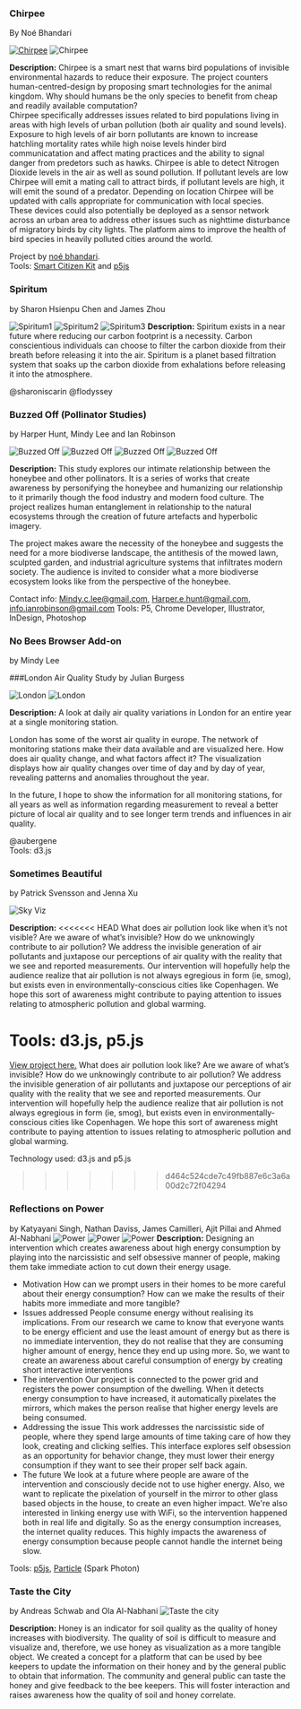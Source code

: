 ### Chirpee
By Noé Bhandari
 
[![Chirpee](https://raw.githubusercontent.com/tegacodes/EccentricInterfaces/master/attachments/studentwork/chirpee/chirpeevid.png)](https://vimeo.com/177072931)
![Chirpee](https://raw.githubusercontent.com/tegacodes/EccentricInterfaces/master/attachments/studentwork/chirpee/c1.gif)
  
**Description:**
Chirpee is a smart nest that warns bird populations of invisible environmental hazards to reduce their exposure. The project counters human-centred-design by proposing smart technologies for the animal kingdom. Why should humans be the only species to benefit from cheap and readily available computation?   
Chirpee specifically addresses issues related to bird populations living in areas with high levels of urban pollution (both air quality and sound levels). Exposure to high levels of air born pollutants are known to increase hatchling mortality rates while high noise levels hinder bird communicatation and affect mating practices and the ability to signal danger from predetors such as hawks. Chirpee is able to detect Nitrogen Dioxide levels in the air as well as sound pollution. If pollutant levels are low Chirpee will emit a mating call to attract birds, if pollutant levels are high, it will emit the sound of a predator. Depending on location Chirpee will be updated with calls appropriate for communication with local species.   
These devices could also potentially be deployed as a sensor network across an urban area to address other issues such as nighttime disturbance of migratory birds by city lights. The platform aims to improve the health of bird species in heavily polluted cities around the world.

Project by [noé bhandari](http://noe2102.wix.com/portfolio).  
Tools: [Smart Citizen Kit](https://smartcitizen.me/kits/) and [p5js](http://p5js.org/)
  
### Spiritum
by Sharon Hsienpu Chen and James Zhou 

![Spiritum1](https://raw.githubusercontent.com/tegacodes/EccentricInterfaces/master/attachments/studentwork/spiritum/s2.jpg)
![Spiritum2](https://raw.githubusercontent.com/tegacodes/EccentricInterfaces/master/attachments/studentwork/spiritum/s1.jpg)
![Spiritum3](https://raw.githubusercontent.com/tegacodes/EccentricInterfaces/master/attachments/studentwork/spiritum/s3.jpg)
**Description:**
Spiritum exists in a near future where reducing our carbon footprint is a necessity. Carbon conscientious individuals can choose to filter the carbon dioxide from their breath before releasing it into the air. Spiritum is a planet based filtration system that soaks up the carbon dioxide from exhalations before releasing it into the atmosphere.

@sharoniscarin @flodyssey


### Buzzed Off (Pollinator Studies)
by Harper Hunt, Mindy Lee and Ian Robinson

![Buzzed Off](https://raw.githubusercontent.com/tegacodes/EccentricInterfaces/master/attachments/studentwork/buzzedoff/b1.jpg)
![Buzzed Off](https://raw.githubusercontent.com/tegacodes/EccentricInterfaces/master/attachments/studentwork/buzzedoff/b4.gif)
![Buzzed Off](https://raw.githubusercontent.com/tegacodes/EccentricInterfaces/master/attachments/studentwork/buzzedoff/b2.jpg)
![Buzzed Off](https://raw.githubusercontent.com/tegacodes/EccentricInterfaces/master/attachments/studentwork/buzzedoff/b3.jpg)

**Description:**
This study explores our intimate relationship between the honeybee and other pollinators. It is a series of works that create awareness by personifying the honeybee and humanizing our relationship to it primarily though the food industry and modern food culture.  The project realizes human entanglement in relationship to the natural ecosystems through the creation of future artefacts and hyperbolic imagery.
  
The project makes aware the necessity of the honeybee and suggests the need for a more biodiverse landscape, the antithesis of the mowed lawn, sculpted garden, and industrial agriculture systems that infiltrates modern society.  The audience is invited to consider what a more biodiverse ecosystem looks like from the perspective of the honeybee.
  
Contact info: Mindy.c.lee@gmail.com, Harper.e.hunt@gmail.com, info.ianrobinson@gmail.com
Tools: P5, Chrome Developer, Illustrator, InDesign, Photoshop

### No Bees Browser Add-on
by Mindy Lee

###London Air Quality Study
by Julian Burgess

![London](https://raw.githubusercontent.com/tegacodes/EccentricInterfaces/master/attachments/studentwork/airquality/a1.jpg)
![London](https://raw.githubusercontent.com/tegacodes/EccentricInterfaces/master/attachments/studentwork/airquality/a2.jpg)

**Description:**
A look at daily air quality variations in London for an entire year at a single monitoring station.  
  
London has some of the worst air quality in europe. The network of monitoring stations make their data available and are visualized here. How does air quality change, and what factors affect it? The visualization displays how air quality changes over time of day and by day of year, revealing patterns and anomalies throughout the year. 
  
In the future, I hope to show the information for all monitoring stations, for all years as well as information regarding measurement to reveal a better picture of local air quality and to see longer term trends and influences in air quality.

@aubergene  
Tools: d3.js

### Sometimes Beautiful
by Patrick Svensson and Jenna Xu

![Sky Viz](https://raw.githubusercontent.com/tegacodes/EccentricInterfaces/master/attachments/studentwork/skyviz/sky1.jpg)

**Description:**
<<<<<<< HEAD
What does air pollution look like when it’s not visible? Are we aware of what’s invisible? How do we unknowingly contribute to air pollution? We address the invisible generation of air pollutants and juxtapose our perceptions of air quality with the reality that we see and reported measurements. Our intervention will hopefully help the audience realize that air pollution is not always egregious in form (ie, smog), but exists even in environmentally-conscious cities like Copenhagen. We hope this sort of awareness might contribute to paying attention to issues relating to atmospheric pollution and global warming.
  
Tools: d3.js, p5.js
=======
[View project here.](https://xujenna.github.io/sometimesbeautiful/)
What does air pollution look like? Are we aware of what’s invisible? How do we unknowingly contribute to air pollution? We address the invisible generation of air pollutants and juxtapose our perceptions of air quality with the reality that we see and reported measurements. Our intervention will hopefully help the audience realize that air pollution is not always egregious in form (ie, smog), but exists even in environmentally-conscious cities like Copenhagen. We hope this sort of awareness might contribute to paying attention to issues relating to atmospheric pollution and global warming.

Technology used: d3.js and p5.js
>>>>>>> d464c524cde7c49fb887e6c3a6a00d2c72f04294

### Reflections on Power
by Katyayani Singh, Nathan Daviss, James Camilleri, Ajit Pillai and Ahmed Al-Nabhani 
![Power](https://raw.githubusercontent.com/tegacodes/EccentricInterfaces/master/attachments/studentwork/power/mirror2.jpg)
![Power](https://raw.githubusercontent.com/tegacodes/EccentricInterfaces/master/attachments/studentwork/power/mirror3.jpg)
![Power](https://raw.githubusercontent.com/tegacodes/EccentricInterfaces/master/attachments/studentwork/power/mirror1.jpg)
**Description:**
Designing an intervention which creates awareness about high energy consumption by playing into the narcissistic and self obsessive manner of people, making them take immediate action to cut down their energy usage.
- Motivation
How can we prompt users in their homes to be more careful about their energy consumption?
How can we make the results of their habits more immediate and more tangible?
- Issues addressed
People consume energy without realising its implications. From our research we came to know that everyone wants to be energy efficient and use the least amount of energy but as there is no immediate intervention, they do not realise that they are consuming higher amount of energy, hence they end up using more.
So, we want to create an awareness about careful consumption of energy by creating short interactive interventions
- The intervention
Our project is connected to the power grid and registers the power consumption of the dwelling. When it detects energy consumption to have increased, it automatically pixelates the mirrors, which makes the person realise that higher energy levels are being consumed.
- Addressing the issue
This work addresses the narcissistic side of people, where they spend large amounts of time taking care of how they look, creating and clicking selfies. This interface explores self obsession as an opportunity for behavior change, they must lower their energy consumption if they want to see their proper self back again.
- The future
We look at a future where people are aware of the intervention and consciously decide not to use higher energy. Also, we want to replicate the pixelation of yourself in the mirror to other glass based objects in the house, to create an even higher impact. We're also interested in linking energy use with WiFi, so the intervention happened both in real life and digitally. So as the energy consumption increases, the internet quality reduces. This highly impacts the awareness of energy consumption because people cannot handle the internet being slow.

Tools: [p5js](https://p5js.org/), [Particle](https://www.particle.io/) (Spark Photon) 

### Taste the City
by Andreas Schwab and Ola Al-Nabhani 
![Taste the city](https://raw.githubusercontent.com/tegacodes/EccentricInterfaces/master/attachments/studentwork/tastecity/t1.jpg)

**Description:**
Honey is an indicator for soil quality as the quality of honey increases with biodiversity. The quality of soil is difficult to measure and visualize and, therefore, we use honey as visualization as a more tangible object.
We created a concept for a platform that can be used by bee keepers to update the information on their honey and by the general public to obtain that information. The community and general public can taste the honey and give feedback to the bee keepers. This will foster interaction and raises awareness how the quality of soil and honey correlate.
